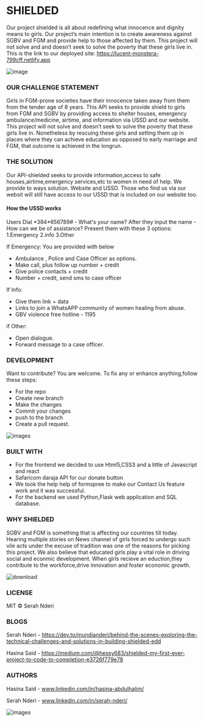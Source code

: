
# SHIELDED
Our project shielded is all about redefining what innocence and dignity means to girls. Our project’s main intention is to create awareness against SGBV and FGM and provide help to those affected by them. This project will not solve and and doesn’t seek to solve the poverty that these girls live in.
This is the link to our deployed site: https://lucent-monstera-799cff.netlify.app

 ![image](https://github.com/MundiaNderi/Shielded/assets/113606328/7ed60220-39a0-4fdd-bf13-f0d4b6485e86)


### OUR CHALLENGE STATEMENT
Girls in FGM-prone societies have their innocence taken away from them from the tender age of 8 years. This API seeks to provide shield to girls from FGM and SGBV by providing access to shelter houses, emergency ambulance/medicine, airtime, and information via USSD and our website.
This project will not solve and doesn’t seek to solve the poverty that these girls live in. Nonetheless by rescuing these girls and setting them up in places where they can achieve education as opposed to early marriage and FGM, that outcome is achieved in the longrun.

### THE SOLUTION
Our API-shielded seeks to provide information,access to safe houses,airtime,emergency services,etc to women in need of help.
We provide to ways solution. Website and USSD. Those who find us via our websit will still have access to our USSD that is included on our website too.

#### How the USSD works
Users Dial  \*384*656789# -  What's your name?
After they input the name -
How can we be of assistance? Present them with these 3 options:
1.Emergency 
2.info
3.Other

If Emergency: You are provided with below 
- Ambulance , Police and Case Officer as options.
- Make call, plus follow up number + credit
- Give police contacts + credit
- Number + credit, send sms to case officer

If Info:
- Give them link + data
- Links to join a WhatsAPP community of women healing from abuse.
- GBV violence free hotline - 1195

if Other:
- Open dialogue.
- Forward message to a case officer.


### DEVELOPMENT
Want to contribute? You are welcome.
To fix any or enhance anything,follow these steps:

- For the repo
- Create  new branch
- Make the changes
- Commit your changes
- push to the branch
- Create a pull request.

![images](https://github.com/MundiaNderi/Shielded/assets/113606328/8b20cfa3-8a29-4559-8315-453984f8f8f7)


### BUILT WITH
- For the frontend we decided to use Html5,CSS3 and a little of Javascript and react
- Safaricom daraja API for our donate button
- We took the help help of formspree to make our Contact Us feature work and it was successful.
- For the backend we used Python,Flask web application and SQL database.  

### WHY SHIELDED
SGBV and FGM is something that is affecting our countries till today. Hearing multiple stories on News channel of girls forced to undergo such vile acts under the excuse of tradition was one of the reasons for picking this project.
We also believe that educated girls play a vital role in driving social and econmic development. When girls recieve an eduction,they contribute to the workforce,drive innovation and foster economic growth.

![download](https://github.com/MundiaNderi/Shielded/assets/113606328/4d22ab85-c13c-42b0-95f8-dc2f18de9c45)

### LICENSE
MIT  © Serah Nderi

### BLOGS
Serah Nderi - https://dev.to/mundianderi/behind-the-scenes-exploring-the-technical-challenges-and-solutions-in-building-shielded-edd

Hasina Said - https://medium.com/@hessy683/shielded-my-first-ever-project-to-code-to-completion-e3726f779e78

### AUTHORS
Hasina Said - www.linkedin.com/in/hasina-abdulhalim/

Serah Nderi - www.linkedin.com/in/serah-nderi/


![images](https://github.com/MundiaNderi/Shielded/assets/113606328/37af9cac-8e8b-42f5-afd4-7761f2f13fc7)




